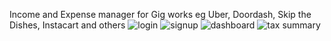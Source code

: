 Income and Expense manager for Gig works eg Uber, Doordash, Skip the Dishes, Instacart and others
![login](https://github.com/user-attachments/assets/119af92d-3cfc-4d6e-924f-c641f891b56f)
![signup](https://github.com/user-attachments/assets/40857123-323e-4e57-93f5-85f91a5904b4)
![dashboard](https://github.com/user-attachments/assets/9de56bcd-6ec8-416c-9565-b32f633878e5)
![tax summary](https://github.com/user-attachments/assets/18951755-1c50-4447-99fa-9f03b4d11d8d)
